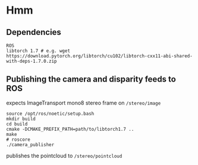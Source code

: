 # Hmm

## Dependencies
```
ROS
libtorch 1.7 # e.g. wget https://download.pytorch.org/libtorch/cu102/libtorch-cxx11-abi-shared-with-deps-1.7.0.zip
```

## Publishing the camera and disparity feeds to ROS
expects ImageTransport mono8 stereo frame on `/stereo/image`
```
source /opt/ros/noetic/setup.bash
mkdir build
cd build
cmake -DCMAKE_PREFIX_PATH=path/to/libtorch1.7 ..
make
# roscore
./camera_publisher
```
publishes the pointcloud to `/stereo/pointcloud`